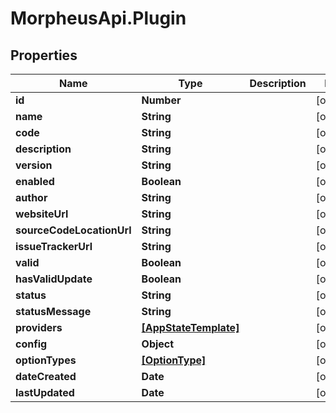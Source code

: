 # MorpheusApi.Plugin

## Properties

Name | Type | Description | Notes
------------ | ------------- | ------------- | -------------
**id** | **Number** |  | [optional] 
**name** | **String** |  | [optional] 
**code** | **String** |  | [optional] 
**description** | **String** |  | [optional] 
**version** | **String** |  | [optional] 
**enabled** | **Boolean** |  | [optional] 
**author** | **String** |  | [optional] 
**websiteUrl** | **String** |  | [optional] 
**sourceCodeLocationUrl** | **String** |  | [optional] 
**issueTrackerUrl** | **String** |  | [optional] 
**valid** | **Boolean** |  | [optional] 
**hasValidUpdate** | **Boolean** |  | [optional] 
**status** | **String** |  | [optional] 
**statusMessage** | **String** |  | [optional] 
**providers** | [**[AppStateTemplate]**](AppStateTemplate.md) |  | [optional] 
**config** | **Object** |  | [optional] 
**optionTypes** | [**[OptionType]**](OptionType.md) |  | [optional] 
**dateCreated** | **Date** |  | [optional] 
**lastUpdated** | **Date** |  | [optional] 



